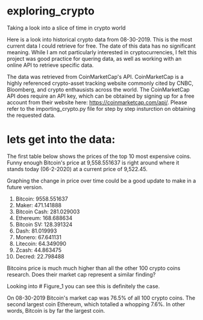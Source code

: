 # exploring_crypto
Taking a look into a slice of time in crypto world 

Here is a look into historical crypto data from 08-30-2019. This is the most current data I could retrieve for free. The date of this data has no significant meaning. While I am not particularly interested in cryptocurrencies, I felt this project was good practice for quering data, as well as working with an online API to retrieve specific data. 

The data was retrieved from CoinMarketCap's API. CoinMarketCap is a highly referenced crypto-asset tracking website commonly cited by CNBC, Bloomberg, and crypto enthausists across the world. The CoinMarketCap API does require an API key, which can be obtained by signing up for a free account from their website here: https://coinmarketcap.com/api/. Please refer to the importing_crypto.py file for step by step insturction on obtaining the requested data.

# lets get into the data:
The first table below shows the prices of the top 10 most expensive coins. Funny enough Bitcoin's price at 9,558.551637 is right around where it stands today (06-2-2020) at a current price of 9,522.45. 

Graphing the change in price over time could be a good update to make in a future version.

1. Bitcoin: 9558.551637
2. Maker: 471.141888
3. Bitcoin Cash: 281.029003
4. Ethereum: 168.688634
5. Bitcoin SV: 128.391324
6. Dash: 81.019993 
7. Monero: 67.641131 
8. Litecoin: 64.349090 
9. Zcash: 44.863475 
10. Decred: 22.798488 

Bitcoins price is much much higher than all the other 100 crypto coins research. Does their market cap represent a similar finding?

Looking into # Figure_1 you can see this is definitely the case. 

On 08-30-2019 Bitcoin's market cap was 76.5% of all 100 crypto coins. The second largest coin Ethereum, which totalled a whopping 7.6%. In other words, Bitcoin is by far the largest coin. 






